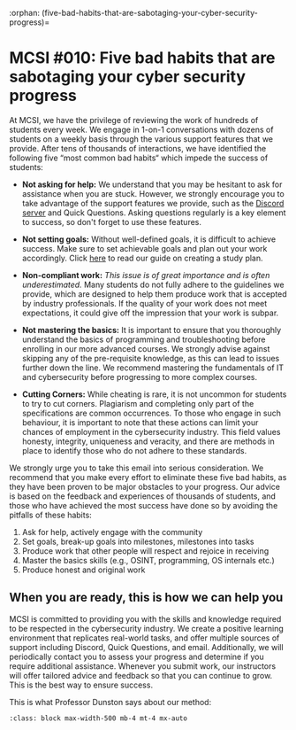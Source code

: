 :orphan:
(five-bad-habits-that-are-sabotaging-your-cyber-security-progress)=

# MCSI #010: Five bad habits that are sabotaging your cyber security progress

At MCSI, we have the privilege of reviewing the work of hundreds of students every week. We engage in 1-on-1 conversations with dozens of students on a weekly basis through the various support features that we provide. After tens of thousands of interactions, we have identified the following five “most common bad habits“ which impede the success of students:

- **Not asking for help:** We understand that you may be hesitant to ask for assistance when you are stuck. However, we strongly encourage you to take advantage of the support features we provide, such as the [Discord server](https://discord.gg/wAu383DPWX) and Quick Questions. Asking questions regularly is a key element to success, so don't forget to use these features.

- **Not setting goals:** Without well-defined goals, it is difficult to achieve success. Make sure to set achievable goals and plan out your work accordingly. Click [here](https://library.mosse-institute.com/ways-of-working/study-plan.html) to read our guide on creating a study plan.

- **Non-compliant work:** *This issue is of great importance and is often underestimated.* Many students do not fully adhere to the guidelines we provide, which are designed to help them produce work that is accepted by industry professionals. If the quality of your work does not meet expectations, it could give off the impression that your work is subpar.

- **Not mastering the basics:** It is important to ensure that you thoroughly understand the basics of programming and troubleshooting before enrolling in our more advanced courses. We strongly advise against skipping any of the pre-requisite knowledge, as this can lead to issues further down the line. We recommend mastering the fundamentals of IT and cybersecurity before progressing to more complex courses.

- **Cutting Corners:** While cheating is rare, it is not uncommon for students to try to cut corners. Plagiarism and completing only part of the specifications are common occurrences. To those who engage in such behaviour, it is important to note that these actions can limit your chances of employment in the cybersecurity industry. This field values honesty, integrity, uniqueness and veracity, and there are methods in place to identify those who do not adhere to these standards.

We strongly urge you to take this email into serious consideration. We recommend that you make every effort to eliminate these five bad habits, as they have been proven to be major obstacles to your progress. Our advice is based on the feedback and experiences of thousands of students, and those who have achieved the most success have done so by avoiding the pitfalls of these habits:

1. Ask for help, actively engage with the community
2. Set goals, break-up goals into milestones, milestones into tasks
3. Produce work that other people will respect and rejoice in receiving
4. Master the basics skills (e.g., OSINT, programming, OS internals etc.)
5. Produce honest and original work

## When you are ready, this is how we can help you

MCSI is committed to providing you with the skills and knowledge required to be respected in the cybersecurity industry. We create a positive learning environment that replicates real-world tasks, and offer multiple sources of support including Discord, Quick Questions, and email. Additionally, we will periodically contact you to assess your progress and determine if you require additional assistance. Whenever you submit work, our instructors will offer tailored advice and feedback so that you can continue to grow. This is the best way to ensure success.

This is what Professor Dunston says about our method:

```{thumbnail} ../images/newsletter/2023-010-duane-dunston.png
:class: block max-width-500 mb-4 mt-4 mx-auto
```